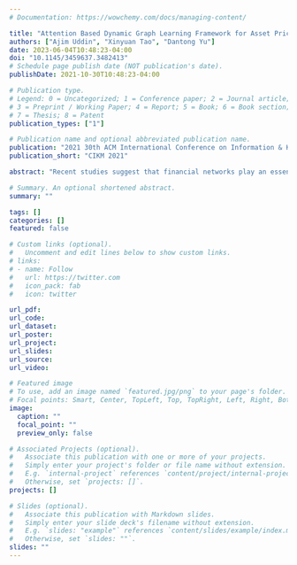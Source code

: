 ```yaml
---
# Documentation: https://wowchemy.com/docs/managing-content/

title: "Attention Based Dynamic Graph Learning Framework for Asset Pricing"
authors: ["Ajim Uddin", "Xinyuan Tao", "Dantong Yu"]
date: 2023-06-04T10:48:23-04:00
doi: "10.1145/3459637.3482413"
# Schedule page publish date (NOT publication's date).
publishDate: 2021-10-30T10:48:23-04:00

# Publication type.
# Legend: 0 = Uncategorized; 1 = Conference paper; 2 = Journal article;
# 3 = Preprint / Working Paper; 4 = Report; 5 = Book; 6 = Book section;
# 7 = Thesis; 8 = Patent
publication_types: ["1"]

# Publication name and optional abbreviated publication name.
publication: "2021 30th ACM International Conference on Information & Knowledge Management"
publication_short: "CIKM 2021"

abstract: "Recent studies suggest that financial networks play an essential role in asset valuation and investment decisions. Unlike road networks, financial networks are neither given nor static, posing significant challenges in learning meaningful networks and promoting their applications in price prediction. In this paper, we first apply the attention mechanism to connect the "dots" (firms) and learn dynamic network structures among stocks over time. Next, the end-to-end graph neural networks pipeline diffuses and propagates the firms' accounting fundamentals into the learned networks and ultimately predicts stock future returns. The proposed model reduces the prediction errors by 6% compared to the state-of-the-art models. Our results are robust with different assessment measures. We also show that portfolios based on our model outperform the S&P-500 index by 34% in terms of Sharpe Ratio, suggesting that our model is better at capturing the dynamic inter-connection among firms and identifying stocks with fast recovery from major events. Further investigation on the learned networks reveals that the network structure aligns closely with the market conditions. Finally, with an ablation study, we investigate different alternative versions of our model and the contribution of each component."

# Summary. An optional shortened abstract.
summary: ""

tags: []
categories: []
featured: false

# Custom links (optional).
#   Uncomment and edit lines below to show custom links.
# links:
# - name: Follow
#   url: https://twitter.com
#   icon_pack: fab
#   icon: twitter

url_pdf:
url_code:
url_dataset:
url_poster:
url_project:
url_slides:
url_source:
url_video:

# Featured image
# To use, add an image named `featured.jpg/png` to your page's folder. 
# Focal points: Smart, Center, TopLeft, Top, TopRight, Left, Right, BottomLeft, Bottom, BottomRight.
image:
  caption: ""
  focal_point: ""
  preview_only: false

# Associated Projects (optional).
#   Associate this publication with one or more of your projects.
#   Simply enter your project's folder or file name without extension.
#   E.g. `internal-project` references `content/project/internal-project/index.md`.
#   Otherwise, set `projects: []`.
projects: []

# Slides (optional).
#   Associate this publication with Markdown slides.
#   Simply enter your slide deck's filename without extension.
#   E.g. `slides: "example"` references `content/slides/example/index.md`.
#   Otherwise, set `slides: ""`.
slides: ""
---
```

